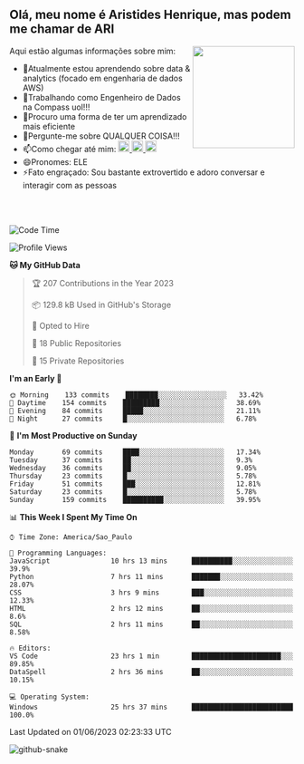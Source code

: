 ## Olá, meu nome é Aristides Henrique, mas podem me chamar de ARI

<div >
Aqui estão algumas informações sobre mim:<img align="right" height="180em" src="https://user-images.githubusercontent.com/97318481/177042589-45d62122-82a9-4a32-b3a7-87b322825b2f.png">
</div>

- 🌱Atualmente estou aprendendo sobre data & analytics (focado em engenharia de dados AWS)
- 👯Trabalhando como Engenheiro de Dados na Compass uol!!!
- 🤔Procuro uma forma de ter um aprendizado mais eficiente
- 💬Pergunte-me sobre QUALQUER COISA!!!
- 📫Como chegar até mim:
  <a href="https://www.instagram.com/aryhenry/" target="_blank">
  <img src="https://img.shields.io/badge/-Instagram-%23E4405F?style=for-the-badge&logo=instagram&logoColor=black" height="20px">
  </a>
  <a href="https://www.linkedin.com/in/aristides-henrique/" target="_blank">
  <img src="https://img.shields.io/badge/-LinkedIn-%230077B5?style=for-the-badge&logo=linkedin&logoColor=black" height="20px">
  </a> 
  <a href="mailto:arihenriqueuna@gmail.com">
  <img src="https://img.shields.io/badge/-Gmail-%23333?style=for-the-badge&logo=gmail&logoColor=white" height="20px">
  </a>
- 😄Pronomes: ELE
- ⚡Fato engraçado: Sou bastante extrovertido e adoro conversar e interagir com as pessoas
<br/>
<br/>


<!--START_SECTION:waka-->
![Code Time](http://img.shields.io/badge/Code%20Time-779%20hrs%2043%20mins-blue)

![Profile Views](http://img.shields.io/badge/Profile%20Views-7-blue)

**🐱 My GitHub Data** 

> 🏆 207 Contributions in the Year 2023
 > 
> 📦 129.8 kB Used in GitHub's Storage 
 > 
> 💼 Opted to Hire
 > 
> 📜 18 Public Repositories 
 > 
> 🔑 15 Private Repositories  
 > 
**I'm an Early 🐤** 

```text
🌞 Morning    133 commits    ████████░░░░░░░░░░░░░░░░░   33.42% 
🌇 Daytime    154 commits    █████████░░░░░░░░░░░░░░░░   38.69% 
🌃 Evening    84 commits     █████░░░░░░░░░░░░░░░░░░░░   21.11% 
🌙 Night      27 commits     █░░░░░░░░░░░░░░░░░░░░░░░░   6.78%

```
📅 **I'm Most Productive on Sunday** 

```text
Monday       69 commits     ████░░░░░░░░░░░░░░░░░░░░░   17.34% 
Tuesday      37 commits     ██░░░░░░░░░░░░░░░░░░░░░░░   9.3% 
Wednesday    36 commits     ██░░░░░░░░░░░░░░░░░░░░░░░   9.05% 
Thursday     23 commits     █░░░░░░░░░░░░░░░░░░░░░░░░   5.78% 
Friday       51 commits     ███░░░░░░░░░░░░░░░░░░░░░░   12.81% 
Saturday     23 commits     █░░░░░░░░░░░░░░░░░░░░░░░░   5.78% 
Sunday       159 commits    ██████████░░░░░░░░░░░░░░░   39.95%

```


📊 **This Week I Spent My Time On** 

```text
⌚︎ Time Zone: America/Sao_Paulo

💬 Programming Languages: 
JavaScript               10 hrs 13 mins      ██████████░░░░░░░░░░░░░░░   39.9% 
Python                   7 hrs 11 mins       ███████░░░░░░░░░░░░░░░░░░   28.07% 
CSS                      3 hrs 9 mins        ███░░░░░░░░░░░░░░░░░░░░░░   12.33% 
HTML                     2 hrs 12 mins       ██░░░░░░░░░░░░░░░░░░░░░░░   8.6% 
SQL                      2 hrs 11 mins       ██░░░░░░░░░░░░░░░░░░░░░░░   8.58%

🔥 Editors: 
VS Code                  23 hrs 1 min        ██████████████████████░░░   89.85% 
DataSpell                2 hrs 36 mins       ██░░░░░░░░░░░░░░░░░░░░░░░   10.15%

💻 Operating System: 
Windows                  25 hrs 37 mins      █████████████████████████   100.0%

```


 Last Updated on 01/06/2023 02:23:33 UTC
<!--END_SECTION:waka-->

<img alt="github-snake" src="https://github.com/AriHenrique/AriHenrique/blob/output/github-contribution-grid-snake-dark.svg" />

